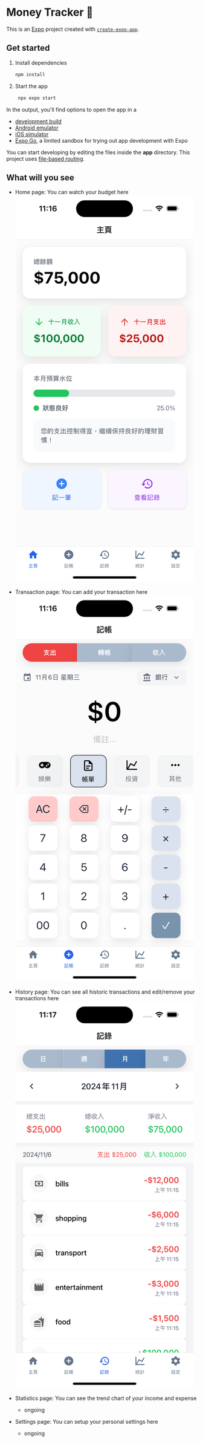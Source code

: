 # Money Tracker 👋

This is an [Expo](https://expo.dev) project created with [`create-expo-app`](https://www.npmjs.com/package/create-expo-app).

## Get started

1. Install dependencies

   ```bash
   npm install
   ```

2. Start the app

   ```bash
    npx expo start
   ```

In the output, you'll find options to open the app in a

- [development build](https://docs.expo.dev/develop/development-builds/introduction/)
- [Android emulator](https://docs.expo.dev/workflow/android-studio-emulator/)
- [iOS simulator](https://docs.expo.dev/workflow/ios-simulator/)
- [Expo Go](https://expo.dev/go), a limited sandbox for trying out app development with Expo

You can start developing by editing the files inside the **app** directory. This project uses [file-based routing](https://docs.expo.dev/router/introduction).

## What will you see
+ Home page: You can watch your budget here
![home](./assets/images/home.png)

+ Transaction page: You can add your transaction here
![transaction](./assets/images/transactions.png)

+ History page: You can see all historic transactions and edit/remove your transactions here
![history](./assets/images/history.png)

+ Statistics page: You can see the trend chart of your income and expense
   + ongoing

+ Settings page: You can setup your personal settings here
   + ongoing